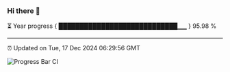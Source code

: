 ### Hi there 👋

⏳ Year progress { ████████████████████████████▁▁ } 95.98 %

---

⏰ Updated on Tue, 17 Dec 2024 06:29:56 GMT

![Progress Bar CI](https://github.com/liununu/liununu/workflows/Progress%20Bar%20CI/badge.svg)

